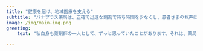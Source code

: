```yaml
---
title: "健康を届け、地域医療を支える"
subtitle: "パナプラス薬局は、正確で迅速な調剤で待ち時間を少なくし、患者さまのお声に耳を傾けます。お薬との良い関係を一緒に創りましょう。"
image: /img/main-img.png
greeting:
    text: "私自身も薬剤師の一人として、ずっと思っていたことがあります。それは、薬局はもっと地域の皆さまのお役に立つことができるはずだということ。超高齢社会を迎えて、私たちは皆、健康で長生きしたいと思っています。お薬は様々あります。日々、沢山の選択肢の中で、ご自身の健康に不安を感じる方も多いのではないかと思います。そんなとき、薬局や薬剤師は、身近な医療従事者として、皆さまの悩みに寄り添うことができる。薬局に来ることができない人がいたら、その人のところまで行って、薬物医療のお手伝いをする。身近な人に、自分がしてあげたいと思う当たり前のことを、当たり前にできる薬局でありたい。パナプラス薬局では、一律のサービスではなく、個々の患者様に合わせた幸せを届けるために、スタッフ一丸となって取り組んでいます。"

---
```

